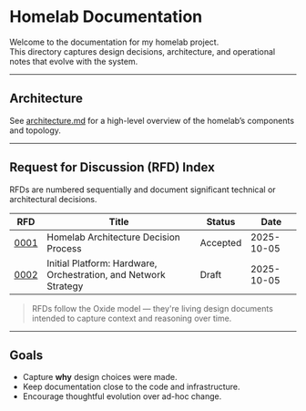 # Homelab Documentation

Welcome to the documentation for my homelab project.  
This directory captures design decisions, architecture, and operational notes that evolve with the system.

---

## Architecture
See [architecture.md](architecture.md) for a high-level overview of the homelab’s components and topology.

---

## Request for Discussion (RFD) Index

RFDs are numbered sequentially and document significant technical or architectural decisions.

<!-- This section is automatically managed by scripts/rfd.py - do not edit manually -->
<!-- BEGIN RFD INDEX -->
| RFD | Title | Status | Date |
|-----|-------|---------|------|
| [0001](rfds/0001-homelab-architecture-decision-process.md) | Homelab Architecture Decision Process | Accepted | 2025-10-05 |
| [0002](rfds/0002-initial-platform-hardware-orchestration-and-network-strategy.md) | Initial Platform: Hardware, Orchestration, and Network Strategy | Draft | 2025-10-05 |
<!-- END RFD INDEX -->

> RFDs follow the Oxide model — they're living design documents intended to capture context and reasoning over time.

---

## Goals
- Capture **why** design choices were made.
- Keep documentation close to the code and infrastructure.
- Encourage thoughtful evolution over ad-hoc change.
